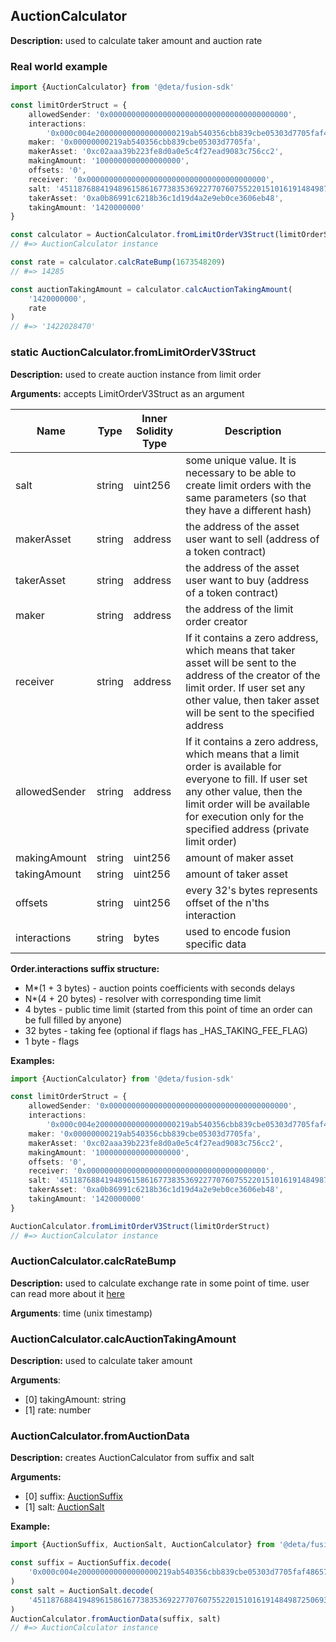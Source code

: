 ## AuctionCalculator

**Description:** used to calculate taker amount and auction rate

### Real world example

```typescript
import {AuctionCalculator} from '@deta/fusion-sdk'

const limitOrderStruct = {
    allowedSender: '0x0000000000000000000000000000000000000000',
    interactions:
        '0x000c004e200000000000000000219ab540356cbb839cbe05303d7705faf486570009',
    maker: '0x00000000219ab540356cbb839cbe05303d7705fa',
    makerAsset: '0xc02aaa39b223fe8d0a0e5c4f27ead9083c756cc2',
    makingAmount: '1000000000000000000',
    offsets: '0',
    receiver: '0x0000000000000000000000000000000000000000',
    salt: '45118768841948961586167738353692277076075522015101619148498725069326976558864',
    takerAsset: '0xa0b86991c6218b36c1d19d4a2e9eb0ce3606eb48',
    takingAmount: '1420000000'
}

const calculator = AuctionCalculator.fromLimitOrderV3Struct(limitOrderStruct)
// #=> AuctionCalculator instance

const rate = calculator.calcRateBump(1673548209)
// #=> 14285

const auctionTakingAmount = calculator.calcAuctionTakingAmount(
    '1420000000',
    rate
)
// #=> '1422028470'
```

### static AuctionCalculator.fromLimitOrderV3Struct

**Description:** used to create auction instance from limit order

**Arguments:** accepts LimitOrderV3Struct as an argument

| Name          | Type   | Inner Solidity Type | Description                                                                                                                                                                                                                             |
| ------------- | ------ | ------------------- | --------------------------------------------------------------------------------------------------------------------------------------------------------------------------------------------------------------------------------------- |
| salt          | string | uint256             | some unique value. It is necessary to be able to create limit orders with the same parameters (so that they have a different hash)                                                                                                      |
| makerAsset    | string | address             | the address of the asset user want to sell (address of a token contract)                                                                                                                                                                |
| takerAsset    | string | address             | the address of the asset user want to buy (address of a token contract)                                                                                                                                                                 |
| maker         | string | address             | the address of the limit order creator                                                                                                                                                                                                  |
| receiver      | string | address             | If it contains a zero address, which means that taker asset will be sent to the address of the creator of the limit order. If user set any other value, then taker asset will be sent to the specified address                          |
| allowedSender | string | address             | If it contains a zero address, which means that a limit order is available for everyone to fill. If user set any other value, then the limit order will be available for execution only for the specified address (private limit order) |
| makingAmount  | string | uint256             | amount of maker asset                                                                                                                                                                                                                   |
| takingAmount  | string | uint256             | amount of taker asset                                                                                                                                                                                                                   |
| offsets       | string | uint256             | every 32's bytes represents offset of the n'ths interaction                                                                                                                                                                             |
| interactions  | string | bytes               | used to encode fusion specific data                                                                                                                                                                                                     |

**Order.interactions suffix structure:**

-   M\*(1 + 3 bytes) - auction points coefficients with seconds delays
-   N\*(4 + 20 bytes) - resolver with corresponding time limit
-   4 bytes - public time limit (started from this point of time an order can be full filled by anyone)
-   32 bytes - taking fee (optional if flags has \_HAS_TAKING_FEE_FLAG)
-   1 byte - flags

**Examples:**

```typescript
import {AuctionCalculator} from '@deta/fusion-sdk'

const limitOrderStruct = {
    allowedSender: '0x0000000000000000000000000000000000000000',
    interactions:
        '0x000c004e200000000000000000219ab540356cbb839cbe05303d7705faf486570009',
    maker: '0x00000000219ab540356cbb839cbe05303d7705fa',
    makerAsset: '0xc02aaa39b223fe8d0a0e5c4f27ead9083c756cc2',
    makingAmount: '1000000000000000000',
    offsets: '0',
    receiver: '0x0000000000000000000000000000000000000000',
    salt: '45118768841948961586167738353692277076075522015101619148498725069326976558864',
    takerAsset: '0xa0b86991c6218b36c1d19d4a2e9eb0ce3606eb48',
    takingAmount: '1420000000'
}

AuctionCalculator.fromLimitOrderV3Struct(limitOrderStruct)
// #=> AuctionCalculator instance
```

### AuctionCalculator.calcRateBump

**Description:** used to calculate exchange rate in some point of time. user can read more about it [here](https://docs.deta.io/docs/fusion-swap/introduction)

**Arguments**: time (unix timestamp)

### AuctionCalculator.calcAuctionTakingAmount

**Description:** used to calculate taker amount

**Arguments**:

-   [0] takingAmount: string
-   [1] rate: number

### AuctionCalculator.fromAuctionData

**Description:** creates AuctionCalculator from suffix and salt

**Arguments:**

-   [0] suffix: [AuctionSuffix](src/auction-suffix/readme.md)
-   [1] salt: [AuctionSalt](src/auction-salt/readme.md)

**Example:**

```typescript
import {AuctionSuffix, AuctionSalt, AuctionCalculator} from '@deta/fusion-sdk'

const suffix = AuctionSuffix.decode(
    '0x000c004e200000000000000000219ab540356cbb839cbe05303d7705faf486570009'
)
const salt = AuctionSalt.decode(
    '45118768841948961586167738353692277076075522015101619148498725069326976558864'
)
AuctionCalculator.fromAuctionData(suffix, salt)
// #=> AuctionCalculator instance
```
